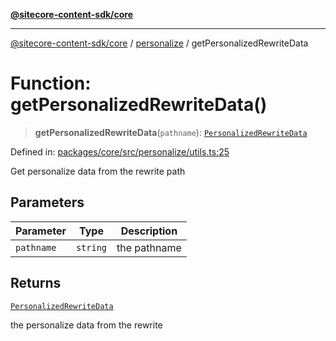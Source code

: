 [**@sitecore-content-sdk/core**](../../README.md)

***

[@sitecore-content-sdk/core](../../README.md) / [personalize](../README.md) / getPersonalizedRewriteData

# Function: getPersonalizedRewriteData()

> **getPersonalizedRewriteData**(`pathname`): [`PersonalizedRewriteData`](../type-aliases/PersonalizedRewriteData.md)

Defined in: [packages/core/src/personalize/utils.ts:25](https://github.com/Sitecore/content-sdk/blob/5647269998b9306151914ae421806dad763f924a/packages/core/src/personalize/utils.ts#L25)

Get personalize data from the rewrite path

## Parameters

| Parameter | Type | Description |
| ------ | ------ | ------ |
| `pathname` | `string` | the pathname |

## Returns

[`PersonalizedRewriteData`](../type-aliases/PersonalizedRewriteData.md)

the personalize data from the rewrite
